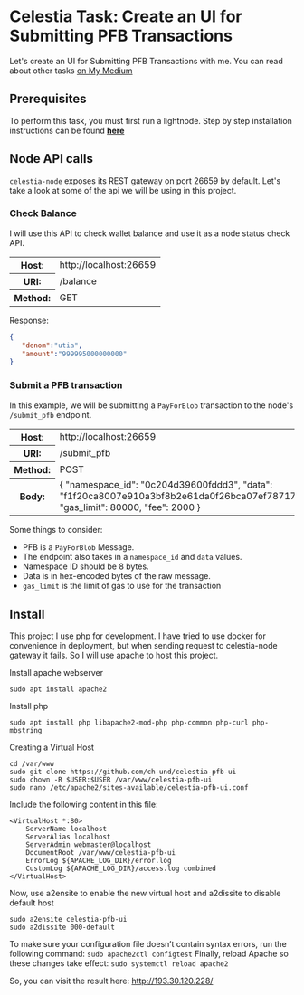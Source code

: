 # Celestia Task: Create an UI for Submitting PFB Transactions

Let's create an UI for Submitting PFB Transactions with me. 
You can read about other tasks [on My Medium](https://medium.com/@batuoc90)

## Prerequisites
To perform this task, you must first run a lightnode. Step by step installation instructions can be found **[here](https://docs.celestia.org/nodes/light-node/)**

## Node API calls
`celestia-node` exposes its REST gateway on port 26659 by default.
Let's take a look at some of the api we will be using in this project.

### Check Balance
I will use this API to check wallet balance and use it as a node status check API.

<table>
  <tr>
    <th>Host:</th>
    <td>http://localhost:26659</td>
  </tr>
  <tr>
    <th>URI:</th>
    <td>/balance</td>
  </tr>
  <tr>
    <th>Method:</th>
    <td>GET</td>
  </tr>
</table>

Response:
```JSON
{
   "denom":"utia",
   "amount":"999995000000000"
}
```

### Submit a PFB transaction
In this example, we will be submitting a `PayForBlob` transaction to the node's `/submit_pfb` endpoint.

<table>
  <tr>
    <th>Host:</th>
    <td>http://localhost:26659</td>
  </tr>
  <tr>
    <th>URI:</th>
    <td>/submit_pfb</td>
  </tr>
  <tr>
    <th>Method:</th>
    <td>POST</td>
  </tr>
  <tr>
    <th>Body:</th>
    <td>
        {
            "namespace_id": "0c204d39600fddd3",
            "data": "f1f20ca8007e910a3bf8b2e61da0f26bca07ef78717a6ea54165f5",
            "gas_limit": 80000,
            "fee": 2000
        }
    </td>
  </tr>
</table>

Some things to consider:

- PFB is a `PayForBlob` Message.
- The endpoint also takes in a `namespace_id` and `data` values.
- Namespace ID should be 8 bytes.
- Data is in hex-encoded bytes of the raw message.
- `gas_limit` is the limit of gas to use for the transaction


## Install

This project I use php for development. I have tried to use docker for convenience in deployment, but when sending request to celestia-node gateway it fails. So I will use apache to host this project.

Install apache webserver
```shell
sudo apt install apache2
```

Install php
```shell
sudo apt install php libapache2-mod-php php-common php-curl php-mbstring
```

Creating a Virtual Host
```shell
cd /var/www
sudo git clone https://github.com/ch-und/celestia-pfb-ui
sudo chown -R $USER:$USER /var/www/celestia-pfb-ui
sudo nano /etc/apache2/sites-available/celestia-pfb-ui.conf
```

Include the following content in this file:
```
<VirtualHost *:80>
    ServerName localhost
    ServerAlias localhost 
    ServerAdmin webmaster@localhost
    DocumentRoot /var/www/celestia-pfb-ui
    ErrorLog ${APACHE_LOG_DIR}/error.log
    CustomLog ${APACHE_LOG_DIR}/access.log combined
</VirtualHost>
```
Now, use a2ensite to enable the new virtual host and a2dissite to disable default host
```
sudo a2ensite celestia-pfb-ui
sudo a2dissite 000-default
```
To make sure your configuration file doesn’t contain syntax errors, run the following command:
```sudo apache2ctl configtest```
Finally, reload Apache so these changes take effect:
```sudo systemctl reload apache2```

So, you can visit the result here:
http://193.30.120.228/